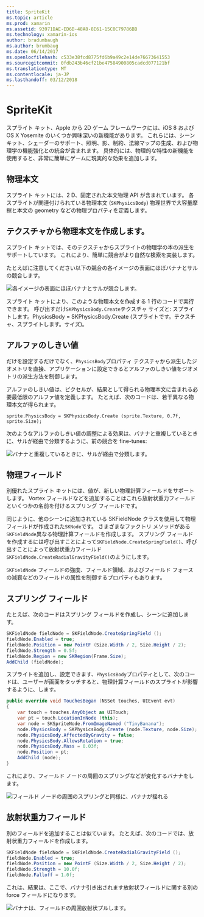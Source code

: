 ```yaml
---
title: SpriteKit
ms.topic: article
ms.prod: xamarin
ms.assetid: 93971DAE-ED6B-48A8-8E61-15C0C79786BB
ms.technology: xamarin-ios
author: bradumbaugh
ms.author: brumbaug
ms.date: 06/14/2017
ms.openlocfilehash: c533e38fcd8775fd6b9a49c2e14de76673641553
ms.sourcegitcommit: 0fdb243b46cf21be47584900805cadcd077121bf
ms.translationtype: MT
ms.contentlocale: ja-JP
ms.lasthandoff: 03/12/2018
---
```

# <a name="spritekit"></a>SpriteKit

スプライト キット、Apple から 2D ゲーム フレームワークには、iOS 8 および OS X Yosemite のいくつか興味深いの新機能があります。 これらには、シーン キット、シェーダーのサポート、照明、影、制約、法線マップの生成、および物理学の機能強化との統合が含まれます。 具体的には、物理的な特性の新機能を使用すると、非常に簡単にゲームに現実的な効果を追加します。

## <a name="physics-bodies"></a>物理本文

スプライト キットには、2 D、固定された本文物理 API が含まれています。 各スプライトが関連付けられている物理本文 (`SKPhysicsBody`) 物理世界で大容量摩擦と本文の geometry などの物理プロパティを定義します。

## <a name="creating-a-physics-body-from-a-texture"></a>テクスチャから物理本文を作成します。
スプライト キットでは、そのテクスチャからスプライトの物理学の本の派生をサポートしています。 これにより、簡単に競合がより自然な検索を実装します。

たとえばに注意してください以下の競合の各イメージの表面にほぼバナナとサルの競合します。
 
![](spritekit-images/image13.png "各イメージの表面にほぼバナナとサルが競合します。")

スプライト キットにより、このような物理本文を作成する 1 行のコードで実行できます。 呼び出すだけ`SKPhysicsBody.Create`テクスチャ サイズと: スプライトします。PhysicsBody = SKPhysicsBody.Create (スプライトです。テクスチャ、スプライトします。サイズ)。

## <a name="alpha-threshold"></a>アルファのしきい値

だけを設定するだけでなく、`PhysicsBody`プロパティ テクスチャから派生したジオメトリを直接、アプリケーションに設定できるとアルファのしきい値をジオメトリの派生方法を制御します。 

アルファのしきい値は、ピクセルが、結果として得られる物理本文に含まれる必要最低限のアルファ値を定義します。 たとえば、次のコードは、若干異なる物理本文が得られます。

```chsarp
sprite.PhysicsBody = SKPhysicsBody.Create (sprite.Texture, 0.7f, sprite.Size);
```

次のようなアルファのしきい値の調整による効果は、バナナと重複しているときに、サルが経由で分類するように、前の競合を fine-tunes:

![](spritekit-images/image14.png "バナナと重複しているときに、サルが経由で分類します。")
 
## <a name="physics-fields"></a>物理フィールド

別優れたスプライト キットには、値が、新しい物理計算フィールドをサポートします。 Vortex フィールドなどを追加することはこれら放射状重力フィールドといくつかの名前を付けるスプリング フィールドです。

同じように、他のシーンに追加されている SKFieldNode クラスを使用して物理フィールドが作成された`SKNode`です。 さまざまなファクトリ メソッドがある`SKFieldNode`異なる物理計算フィールドを作成します。 スプリング フィールドを作成するには呼び出すことによって`SKFieldNode.CreateSpringField()`、呼び出すことによって放射状重力フィールド`SKFieldNode.CreateRadialGravityField()`のようにします。

`SKFieldNode` フィールドの強度、フィールド領域、およびフィールド フォースの減衰などのフィールドの属性を制御するプロパティもあります。

## <a name="spring-field"></a>スプリング フィールド

たとえば、次のコードはスプリング フィールドを作成し、シーンに追加します。

```csharp
SKFieldNode fieldNode = SKFieldNode.CreateSpringField ();
fieldNode.Enabled = true;
fieldNode.Position = new PointF (Size.Width / 2, Size.Height / 2);
fieldNode.Strength = 0.5f;
fieldNode.Region = new SKRegion(Frame.Size);
AddChild (fieldNode);
```

スプライトを追加し、設定できます、`PhysicsBody`プロパティとして、次のコードは、ユーザーが画面をタッチすると、物理計算フィールドのスプライトが影響するように、します。

```csharp
public override void TouchesBegan (NSSet touches, UIEvent evt)
{
    var touch = touches.AnyObject as UITouch;
    var pt = touch.LocationInNode (this);
    var node = SKSpriteNode.FromImageNamed ("TinyBanana");
    node.PhysicsBody = SKPhysicsBody.Create (node.Texture, node.Size);
    node.PhysicsBody.AffectedByGravity = false;
    node.PhysicsBody.AllowsRotation = true;
    node.PhysicsBody.Mass = 0.03f;
    node.Position = pt;
    AddChild (node);
}
```

これにより、フィールド ノードの周囲のスプリングなどが変化するバナナをします。

![](spritekit-images/image15.png "フィールド ノードの周囲のスプリングと同様に、バナナが揺れる")
 
## <a name="radial-gravity-field"></a>放射状重力フィールド

別のフィールドを追加することは似ています。 たとえば、次のコードでは、放射状重力フィールドを作成します。

```csharp
SKFieldNode fieldNode = SKFieldNode.CreateRadialGravityField ();
fieldNode.Enabled = true;
fieldNode.Position = new PointF (Size.Width / 2, Size.Height / 2);
fieldNode.Strength = 10.0f;
fieldNode.Falloff = 1.0f;
```

これは、結果は、ここで、バナナ引き出されます放射状フィールドに関する別の force フィールドになります。

![](spritekit-images/image16.png "バナナは、フィールドの周囲放射状プルします。")